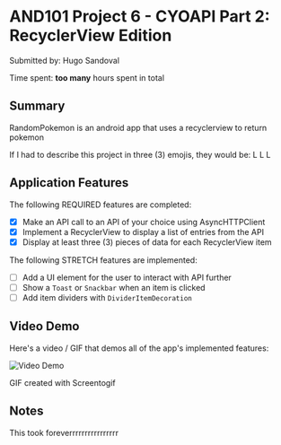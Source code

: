 # AND101 Project 6 - CYOAPI Part 2: RecyclerView Edition

Submitted by: Hugo Sandoval

Time spent: **too many** hours spent in total

## Summary

RandomPokemon is an android app that uses a recyclerview to return pokemon

If I had to describe this project in three (3) emojis, they would be: L L L

## Application Features

The following REQUIRED features are completed:

- [x] Make an API call to an API of your choice using AsyncHTTPClient
- [x] Implement a RecyclerView to display a list of entries from the API
- [x] Display at least three (3) pieces of data for each RecyclerView item

The following STRETCH features are implemented:

- [ ] Add a UI element for the user to interact with API further
- [ ] Show a `Toast` or `Snackbar` when an item is clicked
- [ ] Add item dividers with `DividerItemDecoration`
      
## Video Demo

Here's a video / GIF that demos all of the app's implemented features:

<img src='https://i.imgur.com/9UT47WR.gif' title='Video Demo' width='' alt='Video Demo' />

GIF created with Screentogif

## Notes

This took foreverrrrrrrrrrrrrrrr

